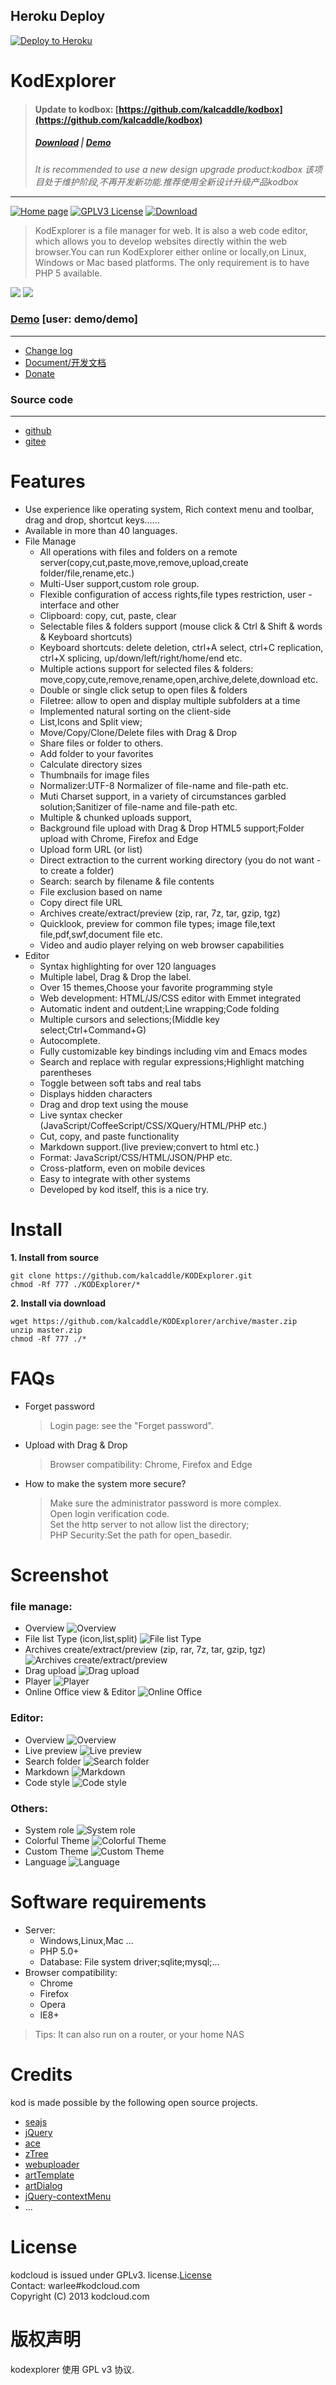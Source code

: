 ## Heroku Deploy
[![Deploy to Heroku](https://www.herokucdn.com/deploy/button.svg)](https://heroku.com/deploy)

# KodExplorer

> #### Update to kodbox:  [https://github.com/kalcaddle/kodbox](https://github.com/kalcaddle/kodbox)
> ##### [Download](https://kodcloud.com/download/) | [Demo](https://demo.kodcloud.com/)  
> *It is recommended to use a new design upgrade product:kodbox* 
> *该项目处于维护阶段,不再开发新功能.推荐使用全新设计升级产品kodbox* 

----


[![Home page](https://img.shields.io/badge/home-page-yellow.svg?style=flat)](http://kodcloud.com) [![GPLV3 License](https://img.shields.io/badge/Licence-GPLV3-green.svg?style=flat)](http://kodcloud.com) [![Download](https://img.shields.io/badge/download-~953.3K-red.svg?style=flat)](https://github.com/kalcaddle/KODExplorer/archive/master.zip)

> KodExplorer is a file manager for web. It is also a web code editor, which allows you to develop websites directly within the web browser.You can run KodExplorer either online or locally,on Linux, Windows or Mac based platforms. The only requirement is to have PHP 5 available.

![](https://raw.githubusercontent.com/kalcaddle/static/master/images/kod/common2.png)
![](https://raw.githubusercontent.com/kalcaddle/static/master/images/kod/common3.png)


### [Demo](http://demo.kodcloud.com/) [user: demo/demo]
-----
- [Change log](./ChangeLog.md)
- [Document/开发文档](http://doc.kodcloud.com/)
- [Donate](https://www.paypal.me/kalcaddle)

### Source code
----
- [github](https://github.com/kalcaddle/KodExplorer)
- [gitee](https://gitee.com/kalcaddle/KODExplorer)

# Features
- Use experience like operating system, Rich context menu and toolbar, drag and drop, shortcut keys......
- Available in more than 40 languages.
- File Manage
    - All operations with files and folders on a remote server(copy,cut,paste,move,remove,upload,create folder/file,rename,etc.)
    - Multi-User support,custom role group.
    - Flexible configuration of access rights,file types restriction, user - interface and other
    - Clipboard: copy, cut, paste, clear
    - Selectable files & folders support (mouse click & Ctrl & Shift & words & Keyboard shortcuts)
    - Keyboard shortcuts: delete deletion, ctrl+A select, ctrl+C replication, ctrl+X splicing, up/down/left/right/home/end etc.
    - Multiple actions support for selected files & folders:   move,copy,cute,remove,rename,open,archive,delete,download etc.
    - Double or single click setup to open files & folders
    - Filetree: allow to open and display multiple subfolders at a time
    - Implemented natural sorting on the client-side
    - List,Icons and Split view;
    - Move/Copy/Clone/Delete files with Drag & Drop
    - Share files or folder to others.
    - Add folder to your favorites
    - Calculate directory sizes
    - Thumbnails for image files
    - Normalizer:UTF-8 Normalizer of file-name and file-path etc.
    - Muti Charset support, in a variety of circumstances garbled solution;Sanitizer of file-name and file-path etc.
    - Multiple & chunked uploads support,
    - Background file upload with Drag & Drop HTML5 support;Folder upload with Chrome, Firefox and Edge
    - Upload form URL (or list)
    - Direct extraction to the current working directory (you do not want - to create a folder)
    - Search: search by filename & file contents
    - File exclusion based on name
    - Copy direct file URL
    - Archives create/extract/preview (zip, rar, 7z, tar, gzip, tgz)
    - Quicklook, preview for common file types; image file,text file,pdf,swf,document file etc.
    - Video and audio player relying on web browser capabilities
- Editor
    - Syntax highlighting for over 120 languages
    - Multiple label, Drag & Drop the label.
    - Over 15 themes,Choose your favorite programming style
    - Web development: HTML/JS/CSS editor with Emmet integrated
    - Automatic indent and outdent;Line wrapping;Code folding
    - Multiple cursors and selections;(Middle key select;Ctrl+Command+G)
    - Autocomplete.
    - Fully customizable key bindings including vim and Emacs modes
    - Search and replace with regular expressions;Highlight matching parentheses
    - Toggle between soft tabs and real tabs
    - Displays hidden characters
    - Drag and drop text using the mouse
    - Live syntax checker (JavaScript/CoffeeScript/CSS/XQuery/HTML/PHP etc.)
    - Cut, copy, and paste functionality
    - Markdown support.(live preview;convert to html etc.)
    - Format: JavaScript/CSS/HTML/JSON/PHP etc.
    - Cross-platform, even on mobile devices
    - Easy to integrate with other systems
    - Developed by kod itself, this is a nice try.


# Install

**1. Install from source**
```
git clone https://github.com/kalcaddle/KODExplorer.git
chmod -Rf 777 ./KODExplorer/*
```

**2. Install via download**
```
wget https://github.com/kalcaddle/KODExplorer/archive/master.zip
unzip master.zip
chmod -Rf 777 ./*
```



# FAQs

* Forget password
    > Login page: see the "Forget password".

* Upload with Drag & Drop
    > Browser compatibility: Chrome, Firefox and Edge

* How to make the system more secure?
    > Make sure the administrator password is more complex.  
    > Open login verification code.  
    > Set the http server to not allow list the directory;  
    > PHP Security:Set the path for open_basedir.  

# Screenshot
### file manage:
- Overview
![Overview](https://raw.githubusercontent.com/kalcaddle/static/master/images/kod/file.png)
- File list Type (icon,list,split)
![File list Type](https://raw.githubusercontent.com/kalcaddle/static/master/images/kod/file-resize.png)
- Archives create/extract/preview (zip, rar, 7z, tar, gzip, tgz)
![Archives create/extract/preview](https://raw.githubusercontent.com/kalcaddle/static/master/images/kod/file-unzip.png)
- Drag upload
![Drag upload](https://raw.githubusercontent.com/kalcaddle/static/master/images/kod/file-upload-drag.png)
- Player
![Player](https://raw.githubusercontent.com/kalcaddle/static/master/images/kod/file-player.png)
- Online Office view & Editor
![Online Office](https://raw.githubusercontent.com/kalcaddle/static/master/images/kod/file-open-pptx.png)


### Editor:
- Overview
![Overview](https://raw.githubusercontent.com/kalcaddle/static/master/images/kod/editor.png)
- Live preview
![Live preview](https://raw.githubusercontent.com/kalcaddle/static/master/images/kod/editor-preview.png)
- Search folder
![Search folder](https://raw.githubusercontent.com/kalcaddle/static/master/images/kod/editor-search.png)
- Markdown
![Markdown](https://raw.githubusercontent.com/kalcaddle/static/master/images/kod/file-markdown.png)
- Code style
![Code style](https://raw.githubusercontent.com/kalcaddle/static/master/images/kod/editor-theme.png)


### Others:
- System role
![System role](https://raw.githubusercontent.com/kalcaddle/static/master/images/kod/system-role.png)
- Colorful Theme
![Colorful Theme](https://raw.githubusercontent.com/kalcaddle/static/master/images/kod/system-theme.png)
- Custom Theme 
![Custom Theme](https://raw.githubusercontent.com/kalcaddle/static/master/images/kod/common-alpha.png)
- Language
![Language](https://raw.githubusercontent.com/kalcaddle/static/master/images/kod/language.png)




# Software requirements
- Server:
    - Windows,Linux,Mac ...
    - PHP 5.0+
    - Database: File system driver;sqlite;mysql;...
- Browser compatibility: 
    - Chrome 
    - Firefox
    - Opera
    - IE8+
> Tips: It can also run on a router, or your home NAS


# Credits
kod is made possible by the following open source projects.

* [seajs](https://github.com/seajs/seajs) 
* [jQuery](https://github.com/jquery/jquery)
* [ace](https://github.com/ajaxorg/ace)
* [zTree](https://github.com/zTree/zTree_v3) 
* [webuploader](https://github.com/fex-team/webuploader) 
* [artTemplate](http://aui.github.com/artTemplate/)
* [artDialog](https://github.com/aui/artDialog)
* [jQuery-contextMenu](http://medialize.github.com/jQuery-contextMenu/) 
* ...


# License
kodcloud is issued under GPLv3.   license.[License](http://kodcloud.com/tools/licenses/license.txt)  
Contact: warlee#kodcloud.com  
Copyright (C) 2013 kodcloud.com  

# 版权声明
kodexplorer 使用 GPL v3 协议.
